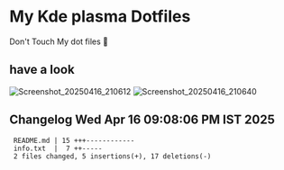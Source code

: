 # My Kde plasma Dotfiles
  Don't Touch My dot files 🙂
 
## have a look
![Screenshot_20250416_210612](https://github.com/user-attachments/assets/650244d5-776e-4b31-96fb-10811a3cfa27)
![Screenshot_20250416_210640](https://github.com/user-attachments/assets/07fac3d3-7ce1-4f10-ad4c-1ffa33ed7e84)
 
## Changelog Wed Apr 16 09:08:06 PM IST 2025
```
 README.md | 15 +++------------
 info.txt  |  7 ++-----
 2 files changed, 5 insertions(+), 17 deletions(-)
```
 

